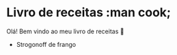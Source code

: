 # Livro de receitas :man cook;

Olá! Bem vindo ao meu livro de receitas :wave:
 - Strogonoff de frango
